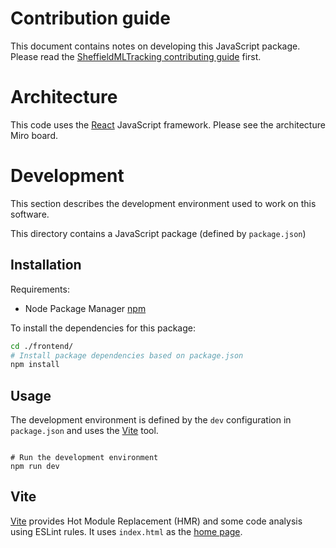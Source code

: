 # Contribution guide

This document contains notes on developing this JavaScript package. Please read the [SheffieldMLTracking contributing guide](https://github.com/SheffieldMLtracking/.github/blob/main/CONTRIBUTING.md) first.

# Architecture

This code uses the [React](https://react.dev/) JavaScript framework. Please see the architecture Miro board.

# Development

This section describes the development environment used to work on this software.

This directory contains a JavaScript package (defined by `package.json`)

## Installation

Requirements:

* Node Package Manager [npm](https://docs.npmjs.com/downloading-and-installing-node-js-and-npm)

To install the dependencies for this package:

```bash
cd ./frontend/
# Install package dependencies based on package.json
npm install
```

## Usage

The development environment is defined by the `dev` configuration in `package.json` and uses the [Vite](https://vitejs.dev/guide/#index-html-and-project-root) tool.

```

# Run the development environment
npm run dev
```



## Vite

[Vite](https://vitejs.dev/) provides Hot Module Replacement (HMR) and some code analysis using ESLint rules. It uses `index.html` as the [home page](https://vitejs.dev/guide/#index-html-and-project-root).